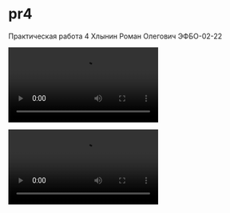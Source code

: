 # pr4
Практическая работа 4
Хлынин Роман Олегович ЭФБО-02-22



![2024-10-01 09-55-10.mov](my_video.mov)

<video controls>
  <source src="2024-10-01 09-55-10.mov" type="video/mp4">
</video>
